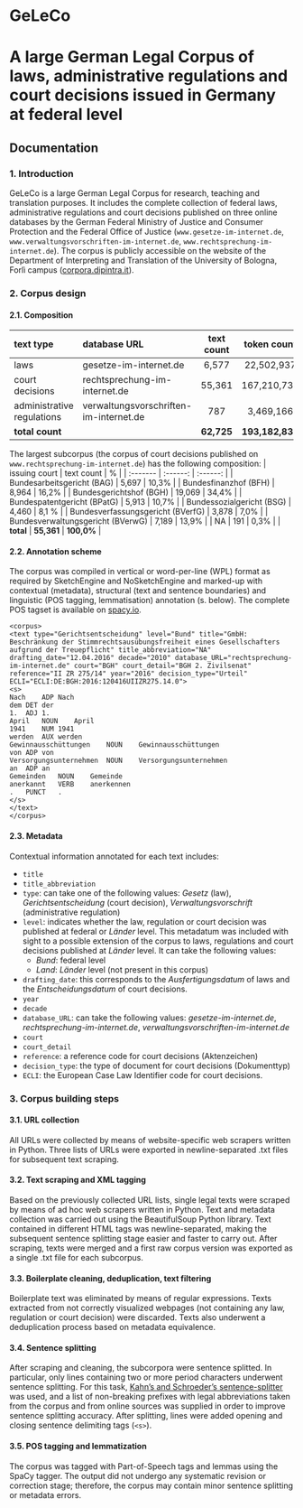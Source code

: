# GeLeCo
# A large German Legal Corpus of laws, administrative regulations and court decisions issued in Germany at federal level

## Documentation

### 1.  Introduction
GeLeCo is a large German Legal Corpus for research, teaching and translation purposes. It includes the complete collection of federal laws, administrative regulations and court decisions published on three online databases by the German Federal Ministry of Justice and Consumer Protection and the Federal Office of Justice (`www.gesetze-im-internet.de`, `www.verwaltungsvorschriften-im-internet.de`, `www.rechtsprechung-im-internet.de`). The corpus is publicly accessible on the website of the Department of Interpreting and Translation of the University of Bologna, Forlì campus ([corpora.dipintra.it](https://corpora.dipintra.it/public/run.cgi/first_form?corpname=geleco;align=)).

### 2.	Corpus design
#### 2.1.	Composition

| text type |	database URL | text count	| token count |
| :--------- | :--------- | :---------: | :---------: |
|laws |	gesetze-im-internet.de |	6,577	| 22,502,937 |
|court decisions |	rechtsprechung-im-internet.de |	55,361	| 167,210,730 |
|administrative regulations |	verwaltungsvorschriften-im-internet.de |	787	| 3,469,166 |
|**total count** |  |	**62,725** |	**193,182,833** |

The largest subcorpus (the corpus of court decisions published on `www.rechtsprechung-im-internet.de`) has the following composition: 
| issuing court | text count | % |
| :------- | :------: | :------: |
| Bundesarbeitsgericht (BAG) | 5,697 | 10,3% |
| Bundesfinanzhof (BFH) | 8,964 | 16,2% |
| Bundesgerichtshof (BGH) | 19,069 | 34,4% |
| Bundespatentgericht (BPatG) | 5,913 | 10,7% |
| Bundessozialgericht (BSG) | 4,460 | 8,1 % |
| Bundesverfassungsgericht (BVerfG) | 3,878 | 7,0% |
| Bundesverwaltungsgericht (BVerwG) | 7,189 | 13,9% |
| NA | 191 | 0,3% |
| **total** | **55,361** | **100,0%** |


#### 2.2.	Annotation scheme
The corpus was compiled in vertical or word-per-line (WPL) format as required by SketchEngine and NoSketchEngine and marked-up with contextual (metadata), structural (text and sentence boundaries) and linguistic (POS tagging, lemmatisation) annotation (s. below). The complete POS tagset is available on [spacy.io](https://spacy.io/api/annotation#pos-de). 

```
<corpus>
<text type="Gerichtsentscheidung" level="Bund" title="GmbH: Beschränkung der Stimmrechtsausübungsfreiheit eines Gesellschafters aufgrund der Treuepflicht" title_abbreviation="NA" drafting_date="12.04.2016" decade="2010" database_URL="rechtsprechung-im-internet.de" court="BGH" court_detail="BGH 2. Zivilsenat" reference="II ZR 275/14" year="2016" decision_type="Urteil" ECLI="ECLI:DE:BGH:2016:120416UIIZR275.14.0">
<s>
Nach	ADP	Nach
dem	DET	der
1.	ADJ	1.
April	NOUN	April
1941	NUM	1941
werden	AUX	werden
Gewinnausschüttungen	NOUN	Gewinnausschüttungen
von	ADP	von
Versorgungsunternehmen	NOUN	Versorgungsunternehmen
an	ADP	an
Gemeinden	NOUN	Gemeinde
anerkannt	VERB	anerkennen
.	PUNCT	.
</s>
</text>
</corpus>
```


#### 2.3.	Metadata
Contextual information annotated for each text includes:
-	`title`
-	`title_abbreviation`
-	`type`: can take one of the following values: _Gesetz_ (law), _Gerichtsentscheidung_ (court decision), _Verwaltungsvorschrift_ (administrative regulation)
-	`level`: indicates whether the law, regulation or court decision was published at federal or _Länder_ level. This metadatum was included with sight to a possible extension of the corpus to laws, regulations and court decisions published at _Länder_ level. It can take the following values: 
    -	_Bund_: federal level
    -	_Land_: _Länder_ level (not present in this corpus)
-	`drafting_date`: this corresponds to the _Ausfertigungsdatum_ of laws and the _Entscheidungsdatum_ of court decisions.
-	`year`
-	`decade`
-	`database_URL`: can take the following values: _gesetze-im-internet.de_, _rechtsprechung-im-internet.de_, _verwaltungsvorschriften-im-internet.de_
-	`court`
-	`court_detail`
-	`reference`: a reference code for court decisions (Aktenzeichen)
-	`decision_type`: the type of document for court decisions (Dokumenttyp) 
-	`ECLI`: the European Case Law Identifier code for court decisions.


### 3.	Corpus building steps
#### 3.1.	URL collection
All URLs were collected by means of website-specific web scrapers written in Python. Three lists of URLs were exported in newline-separated .txt files for subsequent text scraping.

#### 3.2.	Text scraping and XML tagging
Based on the previously collected URL lists, single legal texts were scraped by means of ad hoc web scrapers written in Python. Text and metadata collection was carried out using the BeautifulSoup Python library. Text contained in different HTML tags was newline-separated, making the subsequent sentence splitting stage easier and faster to carry out. After scraping, texts were merged and a first raw corpus version was exported as a single .txt file for each subcorpus.

#### 3.3.	Boilerplate cleaning, deduplication, text filtering
Boilerplate text was eliminated by means of regular expressions. Texts extracted from not correctly visualized webpages (not containing any law, regulation or court decision) were discarded. Texts also underwent a deduplication process based on metadata equivalence.

#### 3.4.	Sentence splitting
After scraping and cleaning, the subcorpora were sentence splitted. In particular, only lines containing two or more period characters underwent sentence splitting. For this task, [Kahn’s and Schroeder’s sentence-splitter](https://github.com/mediacloud/sentence-splitter) was used, and a list of non-breaking prefixes with legal abbreviations taken from the corpus and from online sources was supplied in order to improve sentence splitting accuracy. After splitting, lines were added opening and closing sentence delimiting tags (`<s>`).

#### 3.5.	POS tagging and lemmatization
The corpus was tagged with Part-of-Speech tags and lemmas using the SpaCy tagger.  The output did not undergo any systematic revision or correction stage; therefore, the corpus may contain minor sentence splitting or metadata errors.
